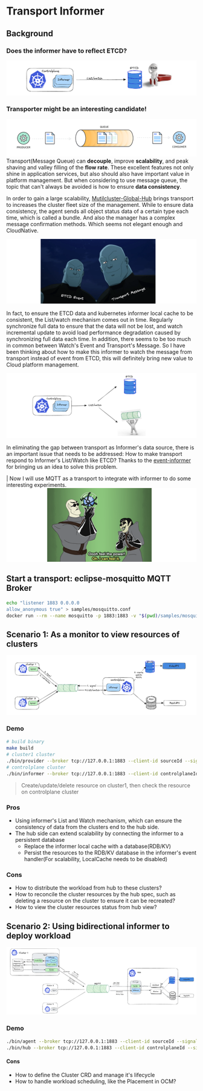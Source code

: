 # Transport Informer

## Background
### Does the informer have to reflect ETCD? 
![001](./docs/images/001.png)
### Transporter might be an interesting candidate!

![message queue](./docs/images/message-queue.png)
Transport(Message Queue) can **decouple**, improve **scalability**, and peak shaving and valley filling of the **flow rate**. These excellent features not only shine in application services, but also should also have important value in platform management. But when considering to use message queue, the topic that can't always be avoided is how to ensure **data consistency**.

In order to gain a large scalability, [Mutilcluster-Global-Hub](https://github.com/stolostron/multicluster-global-hub) brings transport to increases the cluster fleet size of the management. While to ensure data consistency, the agent sends all object status data of a certain type each time, which is called a bundle. And also the manager has a complex message confirmation methods. Which seems not elegant enough and CloudNative. 

![twins](./docs/images/twins.png)

In fact, to ensure the ETCD data and kubernetes informer local cache to be consistent, the List/watch mechanism comes out in time. Regularly synchronize full data to ensure that the data will not be lost, and watch incremental update to avoid load performance degradation caused by synchronizing full data each time. In addition, there seems to be too much in common between Watch's Event and Transport's Message. So I have been thinking about how to make this informer to watch the message from transport instead of event from ETCD, this will definitely bring new value to Cloud platform management. 

![002](./docs/images/002.png)
<!-- <img src="./docs/images/002.png" width="100%" height="40%"> -->
In eliminating the gap between transport as Informer's data source, there is an important issue that needs to be addressed:
How to make transport respond to Informer's List/Watch like ETCD? Thanks to the [event-informer](https://github.com/qiujian16/events-informer) for bringing us an idea to solve this problem.

| Now I will use MQTT as a transport to integrate with informer to do some interesting experiments.
![feel the power](./docs/images/power.png)
<!-- <img src="./docs/images/feel-the-power.png" width="100%" height="220"> -->


## Start a transport: eclipse-mosquitto MQTT Broker
```bash
echo "listener 1883 0.0.0.0
allow_anonymous true" > samples/mosquitto.conf
docker run --rm --name mosquitto -p 1883:1883 -v "$(pwd)/samples/mosquitto.conf:/mosquitto/config/mosquitto.conf" eclipse-mosquitto
```

## Scenario 1: As a monitor to view resources of clusters
![003](./docs/images/003.png)

### Demo
```bash
# build binary
make build
# cluster1 cluster
./bin/provider --broker tcp://127.0.0.1:1883 --client-id sourceId --signal /signal --payload /payload --cluster cluster1
# controlplane cluster
./bin/informer --broker tcp://127.0.0.1:1883 --client-id controlplaneId --signal /signal --payload /payload
```
> Create/update/delete resource on cluster1, then check the resource on controlplane cluster

### Pros
- Using informer's List and Watch mechanism, which can ensure the consistency of data from the clusters end to the hub side.
- The hub side can extend scalability by connecting the informer to a persistent database
  - Replace the informer local cache with a database(RDB/KV)
  - Persist the resources to the RDB/KV database in the informer's event handler(For scalability, LocalCache needs to be disabled)


### Cons
- How to distribute the workload from hub to these clusters?
- How to reconcile the cluster resources by the hub spec, such as deleting a resource on the cluster to ensure it can be recreated?
- How to view the cluster resources status from hub view?

## Scenario 2: Using bidirectional informer to deploy workload

![bidirectional-informer](./docs/images/bidirectional-informer.png)

### Demo
```bash
./bin/agent --broker tcp://127.0.0.1:1883 --client-id sourceId --signal-topic /signal --payload-topic /payload --cluster cluster1
./bin/hub --broker tcp://127.0.0.1:1883 --client-id controlplaneId --signal-topic /signal --payload-topic /payload
```

#### Cons
- How to define the Cluster CRD and manage it's lifecycle
- How to handle workload scheduling, like the Placement in OCM?